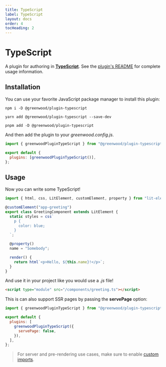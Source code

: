 ```yaml
---
title: TypeScript
label: TypeScript
layout: docs
order: 4
tocHeading: 2
---
```


# TypeScript

A plugin for authoring in [**TypeScript**](https://www.typescriptlang.org/). See the [plugin's README](https://github.com/ProjectEvergreen/greenwood/tree/master/packages/plugin-typescript) for complete usage information.

## Installation

You can use your favorite JavaScript package manager to install this plugin:

<!-- prettier-ignore-start -->
<app-ctc-block variant="runners">

  ```shell
  npm i -D @greenwood/plugin-typescript
  ```

  ```shell
  yarn add @greenwood/plugin-typescript --save-dev
  ```

  ```shell
  pnpm add -D @greenwood/plugin-typescript
  ```

</app-ctc-block>

<!-- prettier-ignore-end -->

And then add the plugin to your _greenwood.config.js_.

<!-- prettier-ignore-start -->

<app-ctc-block variant="snippet" heading="greenwood.config.js">

  ```js
  import { greenwoodPluginTypeScript } from "@greenwood/plugin-typescript";

  export default {
    plugins: [greenwoodPluginTypeScript()],
  };
  ```

</app-ctc-block>

<!-- prettier-ignore-end -->

## Usage

Now you can write some TypeScript!

<!-- prettier-ignore-start -->

<app-ctc-block variant="snippet">

  ```ts
  import { html, css, LitElement, customElement, property } from "lit-element";

  @customElement("app-greeting")
  export class GreetingComponent extends LitElement {
    static styles = css`
      p {
        color: blue;
      }
    `;

    @property()
    name = "Somebody";

    render() {
      return html`<p>Hello, ${this.name}!</p>`;
    }
  }
  ```

</app-ctc-block>

<!-- prettier-ignore-end -->

And use it in your project like you would use a _.js_ file!

<!-- prettier-ignore-start -->

<app-ctc-block variant="snippet">

  ```html
  <script type="module" src="/components/greeting.ts"></script>
  ```

</app-ctc-block>

<!-- prettier-ignore-end -->

This is can also support SSR pages by passing the **servePage** option:

<!-- prettier-ignore-start -->

<app-ctc-block variant="snippet" heading="greenwood.config.js">

  ```js
  import { greenwoodPluginTypeScript } from "@greenwood/plugin-typescript";

  export default {
    plugins: [
      greenwoodPluginTypeScript({
        servePage: false,
      }),
    ],
  };
  ```

</app-ctc-block>

<!-- prettier-ignore-end -->

> For server and pre-rendering use cases, make sure to enable [custom imports](/docs/pages/server-rendering/#custom-imports).

